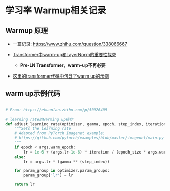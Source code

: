 # 学习率 Warmup相关记录

## Warmup 原理

* 一篇记录: https://www.zhihu.com/question/338066667

* [Transformer中warm-up和LayerNorm的重要性探究](https://flashgene.com/archives/66828.html)

    * **Pre-LN Transformer，warm-up不再必要**

* [这里的transformer代码中包含了warm up的示例](https://nlp.seas.harvard.edu/2018/04/03/attention.html)

## warm up示例代码

```python

# From: https://zhuanlan.zhihu.com/p/50926409

# learning rate的warming up操作
def adjust_learning_rate(optimizer, gamma, epoch, step_index, iteration, epoch_size):
    """Sets the learning rate 
    # Adapted from PyTorch Imagenet example:
    # https://github.com/pytorch/examples/blob/master/imagenet/main.py
    """
    if epoch < args.warm_epoch:
        lr = 1e-6 + (args.lr-1e-6) * iteration / (epoch_size * args.warm_epoch)
    else:
        lr = args.lr * (gamma ** (step_index))

    for param_group in optimizer.param_groups:
        param_group['lr'] = lr

    return lr

```